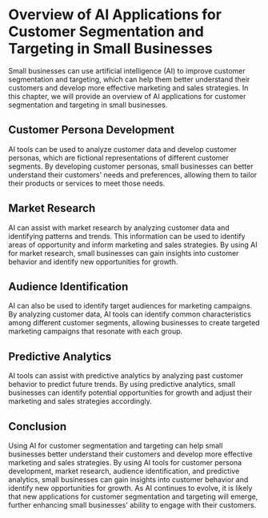 Overview of AI Applications for Customer Segmentation and Targeting in Small Businesses
====================================================================================================================================================

Small businesses can use artificial intelligence (AI) to improve customer segmentation and targeting, which can help them better understand their customers and develop more effective marketing and sales strategies. In this chapter, we will provide an overview of AI applications for customer segmentation and targeting in small businesses.

Customer Persona Development
----------------------------

AI tools can be used to analyze customer data and develop customer personas, which are fictional representations of different customer segments. By developing customer personas, small businesses can better understand their customers' needs and preferences, allowing them to tailor their products or services to meet those needs.

Market Research
---------------

AI can assist with market research by analyzing customer data and identifying patterns and trends. This information can be used to identify areas of opportunity and inform marketing and sales strategies. By using AI for market research, small businesses can gain insights into customer behavior and identify new opportunities for growth.

Audience Identification
-----------------------

AI can also be used to identify target audiences for marketing campaigns. By analyzing customer data, AI tools can identify common characteristics among different customer segments, allowing businesses to create targeted marketing campaigns that resonate with each group.

Predictive Analytics
--------------------

AI tools can assist with predictive analytics by analyzing past customer behavior to predict future trends. By using predictive analytics, small businesses can identify potential opportunities for growth and adjust their marketing and sales strategies accordingly.

Conclusion
----------

Using AI for customer segmentation and targeting can help small businesses better understand their customers and develop more effective marketing and sales strategies. By using AI tools for customer persona development, market research, audience identification, and predictive analytics, small businesses can gain insights into customer behavior and identify new opportunities for growth. As AI continues to evolve, it is likely that new applications for customer segmentation and targeting will emerge, further enhancing small businesses' ability to engage with their customers.
